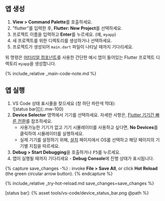<div class="tab-pane" id="vscode" role="tabpanel" aria-labelledby="vscode-tab" markdown="1">

## 앱 생성

  1. **View > Command Palette**를 호출하세요.
  1. "flutter"를 입력한 후, **Flutter: New Project**를 선택하세요.
  1. 프로젝트 이름을 입력하고 **Enter**를 누르세요. (예, `myapp`)
  1. 새 프로젝트를 위한 디렉토리를 생성하거나 선택하세요.
  1. 프로젝트가 생성되어 `main.dart` 파일이 나타날 때까지 기다리세요. 

위 명령은 [머터리얼 컴포넌트][]를 사용한 간단한 예시 앱이 들어있는 Flutter 프로젝트 디렉토리 `myapp`을 생성합니다.

{% include_relative _main-code-note.md  %}

## 앱 실행

 1. VS Code 상태 표시줄을 찾으세요 (창 하단 파란색 막대):<br> ![status bar][]{:.mw-100}
 1. **Device Selector** 영역에서 기기를 선택하세요.
    자세한 사항은, [Flutter 기기간 빠른 전환][]를 참조하세요.
    - 사용가능한 기기가 없고 기기 시뮬레이터를 사용하고 싶다면,
      **No Devices**를 클릭하여 시뮬레이터를 실행하세요.
    - 실제 기기를 설정하기 위해,
      [설치][] 페이지에서 OS를 선택하고 해당 페이지의 기기별 지침을 따르세요. 
 1. **Debug > Start Debugging**을 호출하거나 <kbd>F5</kbd>를 누르세요.
 1. 앱이 실행될 때까지 기다리세요 - **Debug Console**에 진행 상태가 표시됩니다.

{% capture save_changes -%}
  : invoke **File > Save All**,
  or click **Hot Reload** (the green circular arrow button).
{% endcapture %}

{% include_relative _try-hot-reload.md save_changes=save_changes %}

[설치]: /docs/get-started/install
[머터리얼 컴포넌트]: {{site.material}}/guidelines
[Flutter 기기간 빠른 전환]: https://dartcode.org/docs/quickly-switching-between-flutter-devices
[status bar]: {% asset tools/vs-code/device_status_bar.png @path %}

</div>
